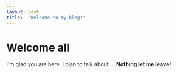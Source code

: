 ```yaml
---
layout: post
title:  "Welcome to my blog!"
---
```


# Welcome all

I'm glad you are here. I plan to talk about ... **Nothing let me leave!**
